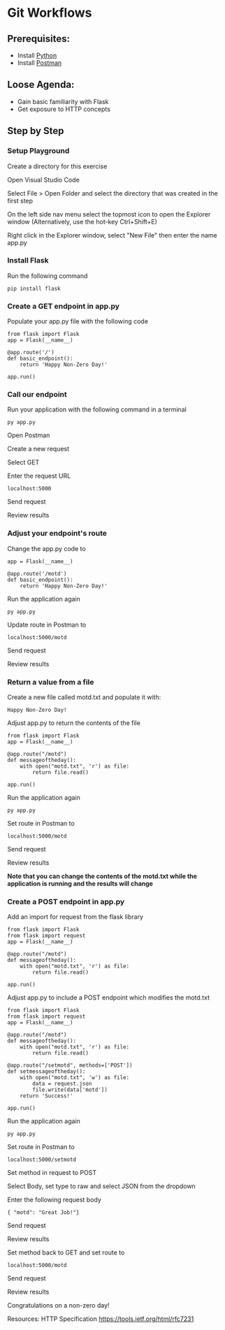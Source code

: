 # Git Workflows

## Prerequisites:
- Install [Python](https://www.python.org/downloads/)
- Install [Postman](https://www.postman.com/downloads/)

## Loose Agenda:
- Gain basic familiarity with Flask
- Get exposure to HTTP concepts

## Step by Step

### Setup Playground
Create a directory for this exercise

Open Visual Studio Code

Select File > Open Folder and select the directory that was created in the first step

On the left side nav menu select the topmost icon to open the Explorer window (Alternatively, use the hot-key Ctrl+Shift+E)

Right click in the Explorer window, select "New File" then enter the name app.py


### Install Flask

Run the following command

```
pip install flask
```

### Create a GET endpoint in app.py

Populate your app.py file with the following code

```
from flask import Flask
app = Flask(__name__)

@app.route('/')
def basic_endpoint():
    return 'Happy Non-Zero Day!'

app.run()
```

### Call our endpoint

Run your application with the following command in a terminal

```
py app.py
```

Open Postman

Create a new request

Select GET

Enter the request URL

```
localhost:5000
```

Send request

Review results

### Adjust your endpoint's route

Change the app.py code to 

```
app = Flask(__name__)

@app.route('/motd')
def basic_endpoint():
    return 'Happy Non-Zero Day!'
```

Run the application again

```
py app.py
```

Update route in Postman to

```
localhost:5000/motd
```

Send request

Review results

### Return a value from a file

Create a new file called motd.txt and populate it with:

```
Happy Non-Zero Day!
```

Adjust app.py to return the contents of the file

```
from flask import Flask
app = Flask(__name__)

@app.route("/motd")
def messageoftheday():
    with open("motd.txt", 'r') as file:
        return file.read()

app.run()

```

Run the application again

```
py app.py
```

Set route in Postman to

```
localhost:5000/motd
```

Send request

Review results

**Note that you can change the contents of the motd.txt while the application is running and the results will change**


### Create a POST endpoint in app.py

Add an import for request from the flask library
```
from flask import Flask
from flask import request
app = Flask(__name__)

@app.route("/motd")
def messageoftheday():
    with open("motd.txt", 'r') as file:
        return file.read()

app.run()

```

Adjust app.py to include a POST endpoint which modifies the motd.txt

```
from flask import Flask
from flask import request
app = Flask(__name__)

@app.route("/motd")
def messageoftheday():
    with open("motd.txt", 'r') as file:
        return file.read()

@app.route("/setmotd", methods=['POST'])
def setmessageoftheday():
    with open("motd.txt", 'w') as file:
        data = request.json
        file.write(data['motd'])
    return 'Success!'

app.run()

```

Run the application again

```
py app.py
```

Set route in Postman to

```
localhost:5000/setmotd
```

Set method in request to POST

Select Body, set type to raw and select JSON from the dropdown

Enter the following request body
```
{ "motd": "Great Job!"}
```

Send request

Review results

Set method back to GET and set route to

```
localhost:5000/motd
```

Send request

Review results

Congratulations on a non-zero day!

Resources:
HTTP Specification
https://tools.ietf.org/html/rfc7231
